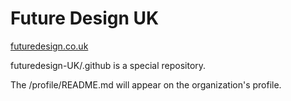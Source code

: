 # Future Design UK

[futuredesign.co.uk](https://www.futuredesign.co.uk/)

futuredesign-UK/.github is a special repository.

The /profile/README.md will appear on the organization's profile.
